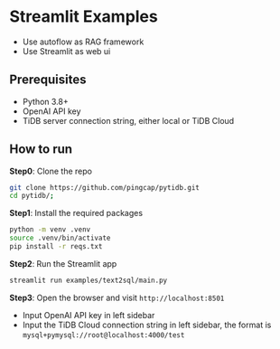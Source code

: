# Streamlit Examples

* Use autoflow as RAG framework
* Use Streamlit as web ui


## Prerequisites
* Python 3.8+
* OpenAI API key
* TiDB server connection string, either local or TiDB Cloud


## How to run

**Step0**: Clone the repo

```bash
git clone https://github.com/pingcap/pytidb.git
cd pytidb/;
```

**Step1**: Install the required packages

```bash
python -m venv .venv
source .venv/bin/activate
pip install -r reqs.txt
```

**Step2**: Run the Streamlit app

```bash
streamlit run examples/text2sql/main.py
```

**Step3**: Open the browser and visit `http://localhost:8501`

* Input OpenAI API key in left sidebar
* Input the TiDB Cloud connection string in left sidebar, the format is `mysql+pymysql://root@localhost:4000/test`